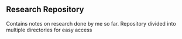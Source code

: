 ## Research Repository
Contains notes on research done by me so far.
Repository divided into multiple directories for easy access
